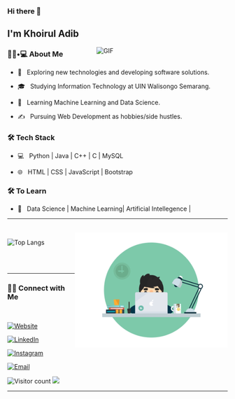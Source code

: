 ### Hi there 👋<h2> I'm Khoirul Adib</h2>
<img align="right" alt="GIF" src="https://giphy.com/gifs/scaler-official-funny-code-not-working-mTPjPA6SSXgTsnZ1Dh#:~:text=Favorite,1%2C497%2C985%20Views" width="300"/>

<h3> 👨🏻•💻 About Me </h3>



- 🤔 &nbsp; Exploring new technologies and developing software solutions.

- 🎓 &nbsp; Studying Information Technology at UIN Walisongo Semarang.

- 🌱 &nbsp; Learning Machine Learning and Data Science.

- ✍️ &nbsp; Pursuing Web Development as hobbies/side hustles.



<h3>🛠 Tech Stack</h3>



- 💻 &nbsp; Python | Java | C++ | C | MySQL

- 🌐 &nbsp; HTML | CSS | JavaScript | Bootstrap 

<!--

- 🛢 &nbsp; MySQL | MongoDB

- 🔧 &nbsp; Git | Markdown | 

- 🖥 &nbsp; Corel Draw | Photoshop | Canva

-->



<h3>🛠 To Learn</h3>

- 🔧 &nbsp; Data Science | Machine Learning| Artificial Intellegence | 

<hr>




<br/>

<img src="https://github.com/nirala69/nirala69/blob/master/70804f7e25b11f29db904f2fa7b4cd9d.gif" width="350" align='right'>

![Top Langs](https://github-readme-stats.vercel.app/api/top-langs/?username=shivam0110&show_icons=true)

<br><br>



<hr>



<h3> 🤝🏻 Connect with Me </h3>

<br>



<p align="center">

<a href="https://khoiruladib.my.id/"><img alt="Website" src="khoiruladib.my.id-black?style=flat-square&logo=google-chrome"></a>

<a href="https://www.linkedin.com/in/khoirul-adib-51b5591b9/?originalSubdomain=id"><img alt="LinkedIn" src="https://img.shields.io/badge/LinkedIn-khoiruladib-blue?style=flat-square&logo=linkedin"></a>

<a href="https://www.instagram.com/khoiruladib27/"><img alt="Instagram" src="https://img.shields.io/badge/Instagram-khoiruladib27-black?style=flat-square&logo=instagram"></a>

<a href="mailto:khoiruladib100@gmail.com"><img alt="Email" src="https://img.shields.io/badge/khoiruladib100@gmail.com-blue?style=flat-square&logo=gmail"></a>

</p>





![Visitor count](https://visitor-badge.laobi.icu/badge?page_id=shivam0110.shivam0110)   <img src="https://media.giphy.com/media/dxn6fRlTIShoeBr69N/giphy.gif" width="30">





<hr>
